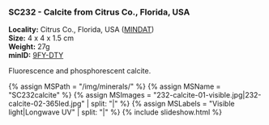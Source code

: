 
### <a name="SC232"></a> SC232 - Calcite from Citrus Co., Florida, USA

**Locality:** Citrus Co., Florida, USA ([MINDAT](https://www.mindat.org/loc-24928.html))  
**Size:** 4 x 4 x 1.5 cm  
**Weight:** 27g  
**minID:** [9FY-DTY](https://www.mindat.org/9FY-DTY)

Fluorescence and phosphorescent calcite.

{% assign MSPath = "/img/minerals/" %}
{% assign MSName = "SC232calcite" %}
{% assign MSImages = "232-calcite-01-visible.jpg|232-calcite-02-365led.jpg" | split: "|" %}
{% assign MSLabels = "Visible light|Longwave UV" | split: "|" %}
{% include slideshow.html %}


